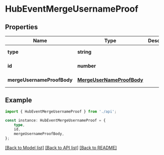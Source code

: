 # HubEventMergeUsernameProof


## Properties

Name | Type | Description | Notes
------------ | ------------- | ------------- | -------------
**type** | **string** |  | [default to undefined]
**id** | **number** |  | [default to undefined]
**mergeUsernameProofBody** | [**MergeUserNameProofBody**](MergeUserNameProofBody.md) |  | [default to undefined]

## Example

```typescript
import { HubEventMergeUsernameProof } from './api';

const instance: HubEventMergeUsernameProof = {
    type,
    id,
    mergeUsernameProofBody,
};
```

[[Back to Model list]](../README.md#documentation-for-models) [[Back to API list]](../README.md#documentation-for-api-endpoints) [[Back to README]](../README.md)
